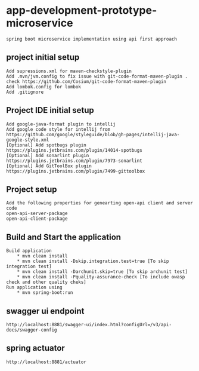 # app-development-prototype-microservice
    spring boot microservice implementation using api first approach
## project initial setup
    Add supressions.xml for maven-checkstyle-plugin
    Add .mvn/jvm.config to fix issue with git-code-format-maven-plugin . check https://github.com/Cosium/git-code-format-maven-plugin
    Add lombok.config for lombok
    Add .gitignore
## Project IDE initial setup
    Add google-java-format plugin to intellij
    Add google code style for intellij from https://github.com/google/styleguide/blob/gh-pages/intellij-java-google-style.xml
    [Optional] Add spotbugs plugin https://plugins.jetbrains.com/plugin/14014-spotbugs
    [Optional] Add sonarlint plugin https://plugins.jetbrains.com/plugin/7973-sonarlint
    [Optional] Add GitToolBox plugin https://plugins.jetbrains.com/plugin/7499-gittoolbox

## Project setup 
    Add the following properties for genearting open-api client and server code 
    open-api-server-package
    open-api-client-package

## Build and Start the application
    Build application 
        * mvn clean install
        * mvn clean install -Dskip.integration.test=true [To skip integration test]
        * mvn clean install -Darchunit.skip=true [To skip archunit test]
        * mvn clean install -Pquality-assurance-check [To include owasp check and other quality cheks]
    Run application using 
        * mvn spring-boot:run

## swagger ui endpoint
    http://localhost:8881/swagger-ui/index.html?configUrl=/v3/api-docs/swagger-config
## spring actuator 
    http://localhost:8881/actuator
